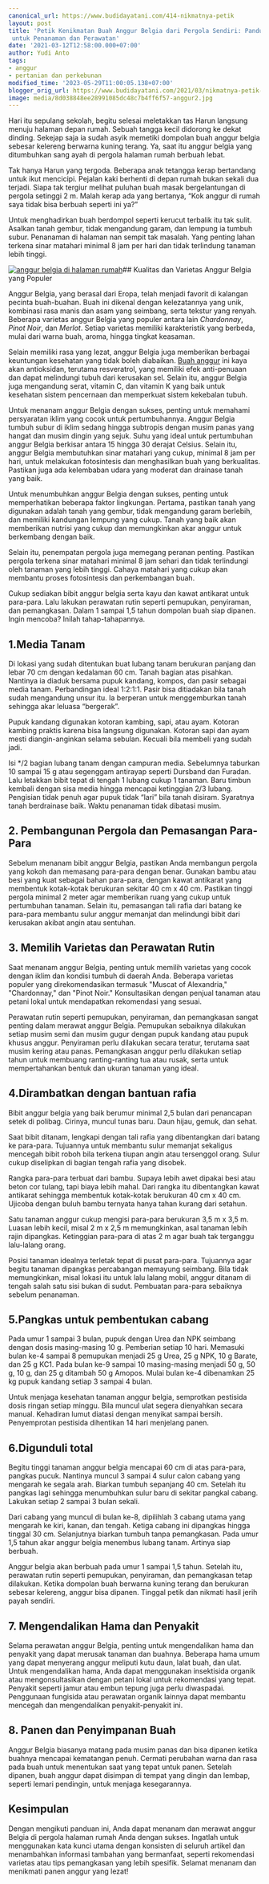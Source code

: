 ```yaml
---
canonical_url: https://www.budidayatani.com/414-nikmatnya-petik
layout: post
title: 'Petik Kenikmatan Buah Anggur Belgia dari Pergola Sendiri: Panduan Lengkap
 untuk Penanaman dan Perawatan'
date: '2021-03-12T12:58:00.000+07:00'
author: Yudi Anto
tags:
- anggur
- pertanian dan perkebunan
modified_time: '2023-05-29T11:00:05.138+07:00'
blogger_orig_url: https://www.budidayatani.com/2021/03/nikmatnya-petik-anggur-belgia-dari.html
image: media/8d038848ee28991085dc48c7b4ff6f57-anggur2.jpg
---
```

Hari itu sepulang sekolah, begitu selesai meletakkan tas Harun langsung menuju halaman depan rumah. Sebuah tangga kecil didorong ke dekat dinding. Sekejap saja ia sudah asyik memetiki dompolan buah anggur belgia sebesar kelereng berwarna kuning terang. Ya, saat itu anggur belgia yang ditumbuhkan sang ayah di pergola halaman rumah berbuah lebat.

Tak hanya Harun yang tergoda. Beberapa anak tetangga kerap bertandang untuk ikut mencicipi. Pejalan kaki berhenti di depan rumah bukan sekali dua terjadi. Siapa tak tergiur melihat puluhan buah masak bergelantungan di pergola setinggi 2 m. Malah kerap ada yang bertanya, “Kok anggur di rumah saya tidak bisa berbuah seperti ini ya?”

Untuk menghadirkan buah berdompol seperti kerucut terbalik itu tak sulit. Asalkan tanah gembur, tidak mengandung garam, dan lempung ia tumbuh subur. Penanaman di halaman nan sempit tak masalah. Yang penting lahan terkena sinar matahari minimal 8 jam per hari dan tidak terlindung tanaman lebih tinggi.

[![anggur belgia di halaman rumah](https://blogger.googleusercontent.com/img/b/R29vZ2xl/AVvXsEgYHyrJXjPzVEJKYPXh7Nb0NS5WCYEml9MjZ_dPx8IxVdkGLJ9PX-QFgOCTqaR5HpNXDbHpiMrga7n_LY4wqSaNln0fI1x02nAnRti7mkBOrlTZSJFf7yMMlDlBZFNJwrIuR_8KP66SNgoycgRGRDL2nhgWqlaFdHjm4n_OrlDrq8bG8l0PxNQW9I9HbQ/w640-h420/anggur2.jpg)](https://blogger.googleusercontent.com/img/b/R29vZ2xl/AVvXsEgYHyrJXjPzVEJKYPXh7Nb0NS5WCYEml9MjZ_dPx8IxVdkGLJ9PX-QFgOCTqaR5HpNXDbHpiMrga7n_LY4wqSaNln0fI1x02nAnRti7mkBOrlTZSJFf7yMMlDlBZFNJwrIuR_8KP66SNgoycgRGRDL2nhgWqlaFdHjm4n_OrlDrq8bG8l0PxNQW9I9HbQ/s1828/anggur2.jpg)## Kualitas dan Varietas Anggur Belgia yang Populer

Anggur Belgia, yang berasal dari Eropa, telah menjadi favorit di kalangan pecinta buah-buahan. Buah ini dikenal dengan kelezatannya yang unik, kombinasi rasa manis dan asam yang seimbang, serta tekstur yang renyah. Beberapa varietas anggur Belgia yang populer antara lain *Chardonnay*, *Pinot Noir*, dan *Merlot*. Setiap varietas memiliki karakteristik yang berbeda, mulai dari warna buah, aroma, hingga tingkat keasaman.

Selain memiliki rasa yang lezat, anggur Belgia juga memberikan berbagai keuntungan kesehatan yang tidak boleh diabaikan. [Buah anggur](https://www.budidayatani.com/search/label/anggur) ini kaya akan antioksidan, terutama resveratrol, yang memiliki efek anti-penuaan dan dapat melindungi tubuh dari kerusakan sel. Selain itu, anggur Belgia juga mengandung serat, vitamin C, dan vitamin K yang baik untuk kesehatan sistem pencernaan dan memperkuat sistem kekebalan tubuh.

Untuk menanam anggur Belgia dengan sukses, penting untuk memahami persyaratan iklim yang cocok untuk pertumbuhannya. Anggur Belgia tumbuh subur di iklim sedang hingga subtropis dengan musim panas yang hangat dan musim dingin yang sejuk. Suhu yang ideal untuk pertumbuhan anggur Belgia berkisar antara 15 hingga 30 derajat Celsius. Selain itu, anggur Belgia membutuhkan sinar matahari yang cukup, minimal 8 jam per hari, untuk melakukan fotosintesis dan menghasilkan buah yang berkualitas. Pastikan juga ada kelembaban udara yang moderat dan drainase tanah yang baik.

Untuk menumbuhkan anggur Belgia dengan sukses, penting untuk memperhatikan beberapa faktor lingkungan. Pertama, pastikan tanah yang digunakan adalah tanah yang gembur, tidak mengandung garam berlebih, dan memiliki kandungan lempung yang cukup. Tanah yang baik akan memberikan nutrisi yang cukup dan memungkinkan akar anggur untuk berkembang dengan baik.

Selain itu, penempatan pergola juga memegang peranan penting. Pastikan pergola terkena sinar matahari minimal 8 jam sehari dan tidak terlindungi oleh tanaman yang lebih tinggi. Cahaya matahari yang cukup akan membantu proses fotosintesis dan perkembangan buah.

Cukup sediakan bibit anggur belgia serta kayu dan kawat antikarat untuk para-para. Lalu lakukan perawatan rutin seperti pemupukan, penyiraman, dan pemangkasan. Dalam 1 sampai 1,5 tahun dompolan buah siap dipanen. Ingin mencoba? Inilah tahap-tahapannya.

## 1.Media Tanam

Di lokasi yang sudah ditentukan buat lubang tanam berukuran panjang dan lebar 70 cm dengan kedalaman 60 cm. Tanah bagian atas pisahkan. Nantinya ia diaduk bersama pupuk kandang, kompos, dan pasir sebagai media tanam. Perbandingan ideal 1:2:1:1. Pasir bisa ditiadakan bila tanah sudah mengandung unsur itu. Ia berperan untuk menggemburkan tanah sehingga akar leluasa “bergerak”.

Pupuk kandang digunakan kotoran kambing, sapi, atau ayam. Kotoran kambing praktis karena bisa langsung digunakan. Kotoran sapi dan ayam mesti diangin-anginkan selama sebulan. Kecuali bila membeli yang sudah jadi.

Isi \*/2 bagian lubang tanam dengan campuran media. Sebelumnya taburkan 10 sampai 15 g atau segenggam antirayap seperti Dursband dan Furadan. Lalu letakkan bibit tepat di tengah 1 lubang cukup 1 tanaman. Baru timbun kembali dengan sisa media hingga mencapai ketinggian 2/3 lubang. Pengisian tidak penuh agar pupuk tidak “lari” bila tanah disiram. Syaratnya tanah berdrainase baik. Waktu penanaman tidak dibatasi musim.

## 2. Pembangunan Pergola dan Pemasangan Para-Para

Sebelum menanam bibit anggur Belgia, pastikan Anda membangun pergola yang kokoh dan memasang para-para dengan benar. Gunakan bambu atau besi yang kuat sebagai bahan para-para, dengan kawat antikarat yang membentuk kotak-kotak berukuran sekitar 40 cm x 40 cm. Pastikan tinggi pergola minimal 2 meter agar memberikan ruang yang cukup untuk pertumbuhan tanaman. Selain itu, pemasangan tali rafia dari batang ke para-para membantu sulur anggur memanjat dan melindungi bibit dari kerusakan akibat angin atau sentuhan.

## 3. Memilih Varietas dan Perawatan Rutin

Saat menanam anggur Belgia, penting untuk memilih varietas yang cocok dengan iklim dan kondisi tumbuh di daerah Anda. Beberapa varietas populer yang direkomendasikan termasuk "Muscat of Alexandria," "Chardonnay," dan "Pinot Noir." Konsultasikan dengan penjual tanaman atau petani lokal untuk mendapatkan rekomendasi yang sesuai.

Perawatan rutin seperti pemupukan, penyiraman, dan pemangkasan sangat penting dalam merawat anggur Belgia. Pemupukan sebaiknya dilakukan setiap musim semi dan musim gugur dengan pupuk kandang atau pupuk khusus anggur. Penyiraman perlu dilakukan secara teratur, terutama saat musim kering atau panas. Pemangkasan anggur perlu dilakukan setiap tahun untuk membuang ranting-ranting tua atau rusak, serta untuk mempertahankan bentuk dan ukuran tanaman yang ideal.

## 4.Dirambatkan dengan bantuan rafia

Bibit anggur belgia yang baik berumur minimal 2,5 bulan dari penancapan setek di polibag. Cirinya, muncul tunas baru. Daun hijau, gemuk, dan sehat.

Saat bibit ditanam, lengkapi dengan tali rafia yang dibentangkan dari batang ke para-para. Tujuannya untuk membantu sulur memanjat sekaligus mencegah bibit roboh bila terkena tiupan angin atau tersenggol orang. Sulur cukup diselipkan di bagian tengah rafia yang disobek.

Rangka para-para terbuat dari bambu. Supaya lebih awet dipakai besi atau beton cor tulang, tapi biaya lebih mahal. Dari rangka itu dibentangkan kawat antikarat sehingga membentuk kotak-kotak berukuran 40 cm x 40 cm. Ujicoba dengan buluh bambu ternyata hanya tahan kurang dari setahun.

Satu tanaman anggur cukup mengisi para-para berukuran 3,5 m x 3,5 m. Luasan lebih kecil, misal 2 m x 2,5 m memungkinkan, asal tanaman lebih rajin dipangkas. Ketinggian para-para di atas 2 m agar buah tak terganggu lalu-lalang orang.

Posisi tanaman idealnya terletak tepat di pusat para-para. Tujuannya agar begitu tanaman dipangkas percabangan memayung seimbang. Bila tidak memungkinkan, misal lokasi itu untuk lalu lalang mobil, anggur ditanam di tengah salah satu sisi bukan di sudut. Pembuatan para-para sebaiknya sebelum penanaman.

## 5.Pangkas untuk pembentukan cabang

Pada umur 1 sampai 3 bulan, pupuk dengan Urea dan NPK seimbang dengan dosis masing-masing 10 g. Pemberian setiap 10 hari. Memasuki bulan ke-4 sampai 8 pemupukan menjadi 25 g Urea, 25 g NPK, 10 g Barate, dan 25 g KC1. Pada bulan ke-9 sampai 10 masing-masing menjadi 50 g, 50 g, 10 g, dan 25 g ditambah 50 g Amopos. Mulai bulan ke-4 dibenamkan 25 kg pupuk kandang setiap 3 sampai 4 bulan.

Untuk menjaga kesehatan tanaman anggur belgia, semprotkan pestisida dosis ringan setiap minggu. Bila muncul ulat segera dienyahkan secara manual. Kehadiran lumut diatasi dengan menyikat sampai bersih. Penyemprotan pestisida dihentikan 14 hari menjelang panen.

## 6.Digunduli total

Begitu tinggi tanaman anggur belgia mencapai 60 cm di atas para-para, pangkas pucuk. Nantinya muncul 3 sampai 4 sulur calon cabang yang mengarah ke segala arah. Biarkan tumbuh sepanjang 40 cm. Setelah itu pangkas lagi sehingga menumbuhkan sulur baru di sekitar pangkal cabang. Lakukan setiap 2 sampai 3 bulan sekali.

Dari cabang yang muncul di bulan ke-8, dipilihlah 3 cabang utama yang mengarah ke kiri, kanan, dan tengah. Ketiga cabang ini dipangkas hingga tinggal 30 cm. Selanjutnya biarkan tumbuh tanpa pemangkasan. Pada umur 1,5 tahun akar anggur belgia menembus lubang tanam. Artinya siap berbuah.

Anggur belgia akan berbuah pada umur 1 sampai 1,5 tahun. Setelah itu, perawatan rutin seperti pemupukan, penyiraman, dan pemangkasan tetap dilakukan. Ketika dompolan buah berwarna kuning terang dan berukuran sebesar kelereng, anggur bisa dipanen. Tinggal petik dan nikmati hasil jerih payah sendiri.

## 7. Mengendalikan Hama dan Penyakit

Selama perawatan anggur Belgia, penting untuk mengendalikan hama dan penyakit yang dapat merusak tanaman dan buahnya. Beberapa hama umum yang dapat menyerang anggur meliputi kutu daun, lalat buah, dan ulat. Untuk mengendalikan hama, Anda dapat menggunakan insektisida organik atau mengonsultasikan dengan petani lokal untuk rekomendasi yang tepat. Penyakit seperti jamur atau embun tepung juga perlu diwaspadai. Penggunaan fungisida atau perawatan organik lainnya dapat membantu mencegah dan mengendalikan penyakit-penyakit ini.

## 8. Panen dan Penyimpanan Buah

Anggur Belgia biasanya matang pada musim panas dan bisa dipanen ketika buahnya mencapai kematangan penuh. Cermati perubahan warna dan rasa pada buah untuk menentukan saat yang tepat untuk panen. Setelah dipanen, buah anggur dapat disimpan di tempat yang dingin dan lembap, seperti lemari pendingin, untuk menjaga kesegarannya.

## Kesimpulan

Dengan mengikuti panduan ini, Anda dapat menanam dan merawat anggur Belgia di pergola halaman rumah Anda dengan sukses. Ingatlah untuk menggunakan kata kunci utama dengan konsisten di seluruh artikel dan menambahkan informasi tambahan yang bermanfaat, seperti rekomendasi varietas atau tips pemangkasan yang lebih spesifik. Selamat menanam dan menikmati panen anggur yang lezat!

